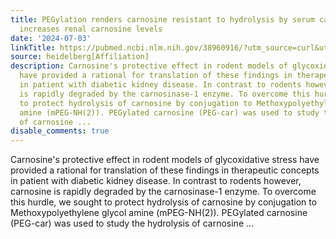 ```yaml
---
title: PEGylation renders carnosine resistant to hydrolysis by serum carnosinase and
  increases renal carnosine levels
date: '2024-07-03'
linkTitle: https://pubmed.ncbi.nlm.nih.gov/38960916/?utm_source=curl&utm_medium=rss&utm_campaign=pubmed-2&utm_content=1FakS-2QOkCT8HsMOQP1bCRQ4YzyumYOmxmF0moLsQ3dFB1E9V&fc=20220326224207&ff=20240704182753&v=2.18.0.post9+e462414
source: heidelberg[Affiliation]
description: Carnosine's protective effect in rodent models of glycoxidative stress
  have provided a rational for translation of these findings in therapeutic concepts
  in patient with diabetic kidney disease. In contrast to rodents however, carnosine
  is rapidly degraded by the carnosinase-1 enzyme. To overcome this hurdle, we sought
  to protect hydrolysis of carnosine by conjugation to Methoxypolyethylene glycol
  amine (mPEG-NH(2)). PEGylated carnosine (PEG-car) was used to study the hydrolysis
  of carnosine ...
disable_comments: true
---
```

Carnosine's protective effect in rodent models of glycoxidative stress have provided a rational for translation of these findings in therapeutic concepts in patient with diabetic kidney disease. In contrast to rodents however, carnosine is rapidly degraded by the carnosinase-1 enzyme. To overcome this hurdle, we sought to protect hydrolysis of carnosine by conjugation to Methoxypolyethylene glycol amine (mPEG-NH(2)). PEGylated carnosine (PEG-car) was used to study the hydrolysis of carnosine ...